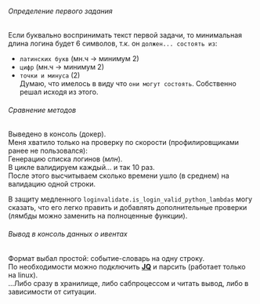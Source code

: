 ###### Определение первого задания  
Если буквально воспринимать текст первой задачи, то минимальная длина логина будет 6 символов, т.к. он `должен... состоять из`:  
- `латинских букв` (мн.ч -> минимум 2)  
- `цифр` (мн.ч -> минимум 2)  
- `точки и минуса` (2)  
Думаю, что имелось в виду что `они могут состоять`. Собственно решал исходя из этого.  

###### Сравнение методов
Выведено в консоль (докер).  
Меня хватило только на проверку по скорости (профилировщиками ранее не пользовался):  
Генерацию списка логинов (_млн_).  
В цикле валидируем каждый... и так 10 раз.  
После этого высчитываем сколько времени ушло (в среднем) на валидацию одной строки.  
  
В защиту медленного `loginvalidate.is_login_valid_python_lambdas` могу сказать, что его легко править и добавлять дополнительные проверки (лямбды можно заменить на полноценные функции).

###### Вывод в консоль данных о ивентах
Формат выбал простой: событие-словарь на одну строку.  
По необходимости можно подключить [__JQ__](https://stedolan.github.io/jq/) и парсить (работает только на linux).  
...Либо сразу в хранилище, либо сабпроцессом и читать вывод, либо в зависимости от ситуации.